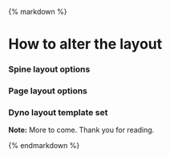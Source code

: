 {% markdown %}
# How to alter the layout

### Spine layout options
### Page layout options
### Dyno layout template set

**Note:** More to come. Thank you for reading.
	
{% endmarkdown %}
